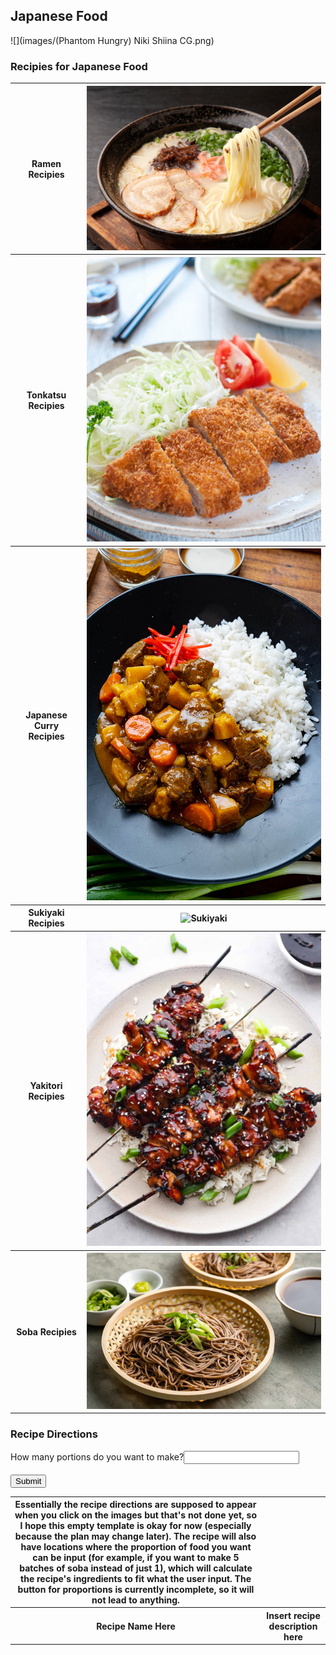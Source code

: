 ## Japanese Food
<!---
Markdown Format takes entire column
-->
![](images/(Phantom Hungry) Niki Shiina CG.png)


### Recipies for Japanese Food
<table>
  <tr>
    <th>Ramen Recipies</th>
    <th><img src="/images/ramen.png" alt="Ramen"></th>
  </tr>
  <tr>
    <th>Tonkatsu Recipies</th>
    <th><img src="/images/tonkatsu.png" alt="Tonkatsu"></th>
  </tr>
<tr>
    <th>Japanese Curry Recipies</th>
    <th><img src="/images/japanese-curry.png" alt="Japanese Curry"></th>
  </tr>
  <tr>
    <th>Sukiyaki Recipies</th>
    <th><img src="/images/sukiyaki.png" alt="Sukiyaki"></th>
  </tr>
  <tr>
    <th>Yakitori Recipies</th>
    <th><img src="/images/yakitori.png" alt="Yakitori"></th>
  </tr>
  <tr>
    <th>Soba Recipies</th>
    <th><img src="/images/soba.png" alt="Soba"></th>
  </tr>
</table>


### Recipe Directions
<table>
  <th> Essentially the recipe directions are supposed to appear when you click on the images but that's not done yet, so I hope this empty template is okay for now (especially because the plan may change later). The recipe will also have locations where the proportion of food you want can be input (for example, if you want to make 5 batches of soba instead of just 1), which will calculate the recipe's ingredients to fit what the user input. The button for proportions is currently incomplete, so it will not lead to anything.</th>
    <tr>
      <form action="/action_page.php">
        <label for="fname">How many portions do you want to make?</label>
        <input type="text" id="portions" name="portions"><br><br>
        <input type="submit" value="Submit">
      </form>
    </tr>
    <tr>
      <th>Recipe Name Here</th>
      <th>Insert recipe description here</th>
    </tr>
</table>
